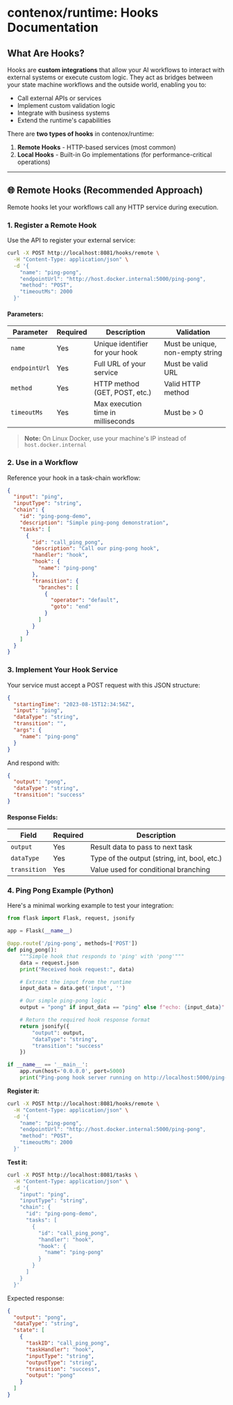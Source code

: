 # contenox/runtime: Hooks Documentation

## What Are Hooks?

Hooks are **custom integrations** that allow your AI workflows to interact with external systems or execute custom logic. They act as bridges between your state machine workflows and the outside world, enabling you to:

- Call external APIs or services
- Implement custom validation logic
- Integrate with business systems
- Extend the runtime's capabilities

There are **two types of hooks** in contenox/runtime:

1. **Remote Hooks** - HTTP-based services (most common)
2. **Local Hooks** - Built-in Go implementations (for performance-critical operations)

---

## 🌐 Remote Hooks (Recommended Approach)

Remote hooks let your workflows call any HTTP service during execution.

### 1. Register a Remote Hook

Use the API to register your external service:

```bash
curl -X POST http://localhost:8081/hooks/remote \
  -H "Content-Type: application/json" \
  -d '{
    "name": "ping-pong",
    "endpointUrl": "http://host.docker.internal:5000/ping-pong",
    "method": "POST",
    "timeoutMs": 2000
  }'
```

#### Parameters:

| Parameter | Required | Description | Validation |
|-----------|----------|-------------|------------|
| `name` | Yes | Unique identifier for your hook | Must be unique, non-empty string |
| `endpointUrl` | Yes | Full URL of your service | Must be valid URL |
| `method` | Yes | HTTP method (GET, POST, etc.) | Valid HTTP method |
| `timeoutMs` | Yes | Max execution time in milliseconds | Must be > 0 |

> **Note:** On Linux Docker, use your machine's IP instead of `host.docker.internal`

### 2. Use in a Workflow

Reference your hook in a task-chain workflow:

```json
{
  "input": "ping",
  "inputType": "string",
  "chain": {
    "id": "ping-pong-demo",
    "description": "Simple ping-pong demonstration",
    "tasks": [
      {
        "id": "call_ping_pong",
        "description": "Call our ping-pong hook",
        "handler": "hook",
        "hook": {
          "name": "ping-pong"
        },
        "transition": {
          "branches": [
            {
              "operator": "default",
              "goto": "end"
            }
          ]
        }
      }
    ]
  }
}
```

### 3. Implement Your Hook Service

Your service must accept a POST request with this JSON structure:

```json
{
  "startingTime": "2023-08-15T12:34:56Z",
  "input": "ping",
  "dataType": "string",
  "transition": "",
  "args": {
    "name": "ping-pong"
  }
}
```

And respond with:

```json
{
  "output": "pong",
  "dataType": "string",
  "transition": "success"
}
```

#### Response Fields:

| Field | Required | Description |
|-------|----------|-------------|
| `output` | Yes | Result data to pass to next task |
| `dataType` | Yes | Type of the output (string, int, bool, etc.) |
| `transition` | Yes | Value used for conditional branching |

### 4. Ping Pong Example (Python)

Here's a minimal working example to test your integration:

```python
from flask import Flask, request, jsonify

app = Flask(__name__)

@app.route('/ping-pong', methods=['POST'])
def ping_pong():
    """Simple hook that responds to 'ping' with 'pong'"""
    data = request.json
    print("Received hook request:", data)

    # Extract the input from the runtime
    input_data = data.get('input', '')

    # Our simple ping-pong logic
    output = "pong" if input_data == "ping" else f"echo: {input_data}"

    # Return the required hook response format
    return jsonify({
        "output": output,
        "dataType": "string",
        "transition": "success"
    })

if __name__ == '__main__':
    app.run(host='0.0.0.0', port=5000)
    print("Ping-pong hook server running on http://localhost:5000/ping-pong")
```

**Register it:**
```bash
curl -X POST http://localhost:8081/hooks/remote \
  -H "Content-Type: application/json" \
  -d '{
    "name": "ping-pong",
    "endpointUrl": "http://host.docker.internal:5000/ping-pong",
    "method": "POST",
    "timeoutMs": 2000
  }'
```

**Test it:**
```bash
curl -X POST http://localhost:8081/tasks \
  -H "Content-Type: application/json" \
  -d '{
    "input": "ping",
    "inputType": "string",
    "chain": {
      "id": "ping-pong-demo",
      "tasks": [
        {
          "id": "call_ping_pong",
          "handler": "hook",
          "hook": {
            "name": "ping-pong"
          }
        }
      ]
    }
  }'
```

Expected response:
```json
{
  "output": "pong",
  "dataType": "string",
  "state": [
    {
      "taskID": "call_ping_pong",
      "taskHandler": "hook",
      "inputType": "string",
      "outputType": "string",
      "transition": "success",
      "output": "pong"
    }
  ]
}
```
